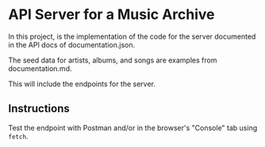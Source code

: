 # API Server for a Music Archive

In this project, is the implementation of the code for the server documented in the API docs of documentation.json.

The seed data for artists, albums, and songs are examples from documentation.md.

This will include the endpoints for the server.

## Instructions

Test the endpoint with Postman and/or in the browser's "Console" tab using
`fetch`.

